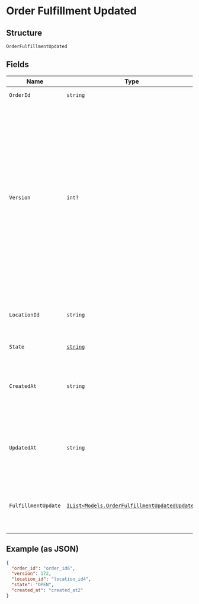 
# Order Fulfillment Updated

## Structure

`OrderFulfillmentUpdated`

## Fields

| Name | Type | Tags | Description |
|  --- | --- | --- | --- |
| `OrderId` | `string` | Optional | The order's unique ID. |
| `Version` | `int?` | Optional | The version number, which is incremented each time an update is committed to the order.<br>Orders that were not created through the API do not include a version number and<br>therefore cannot be updated.<br><br>[Read more about working with versions.](../../https://developer.squareup.com/docs/orders-api/manage-orders#update-orders) |
| `LocationId` | `string` | Optional | The ID of the seller location that this order is associated with. |
| `State` | [`string`](../../doc/models/order-state.md) | Optional | The state of the order. |
| `CreatedAt` | `string` | Optional | The timestamp for when the order was created, in RFC 3339 format. |
| `UpdatedAt` | `string` | Optional | The timestamp for when the order was last updated, in RFC 3339 format. |
| `FulfillmentUpdate` | [`IList<Models.OrderFulfillmentUpdatedUpdate>`](../../doc/models/order-fulfillment-updated-update.md) | Optional | The fulfillments that were updated with this version change. |

## Example (as JSON)

```json
{
  "order_id": "order_id6",
  "version": 172,
  "location_id": "location_id4",
  "state": "OPEN",
  "created_at": "created_at2"
}
```

